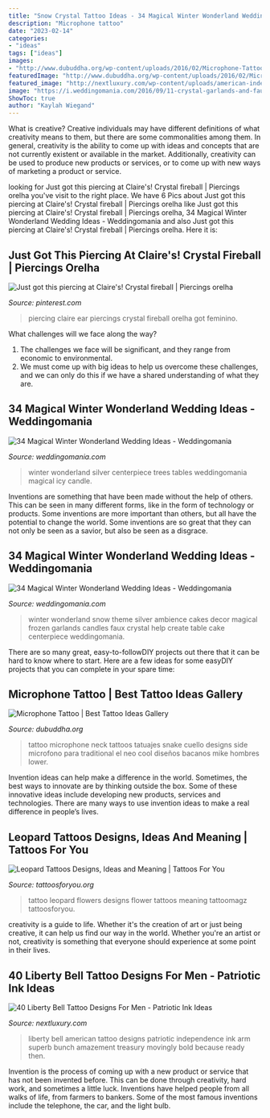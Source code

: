 ```yaml
---
title: "Snow Crystal Tattoo Ideas - 34 Magical Winter Wonderland Wedding Ideas"
description: "Microphone tattoo"
date: "2023-02-14"
categories:
- "ideas"
tags: ["ideas"]
images:
- "http://www.dubuddha.org/wp-content/uploads/2016/02/Microphone-Tattoo-by-Daniel-Fonseca.jpg"
featuredImage: "http://www.dubuddha.org/wp-content/uploads/2016/02/Microphone-Tattoo-by-Daniel-Fonseca.jpg"
featured_image: "http://nextluxury.com/wp-content/uploads/american-independence-liberty-bell-male-arm-tattos.jpg"
image: "https://i.weddingomania.com/2016/09/11-crystal-garlands-and-faux-snow-with-candles-will-help-you-to-create-an-ambience.jpg"
ShowToc: true
author: "Kaylah Wiegand"
---
```



What is creative?
Creative individuals may have different definitions of what creativity means to them, but there are some commonalities among them. In general, creativity is the ability to come up with ideas and concepts that are not currently existent or available in the market. Additionally, creativity can be used to produce new products or services, or to come up with new ways of marketing a product or service.

	

		
looking for Just got this piercing at Claire&#039;s! Crystal fireball | Piercings orelha you've visit to the right place. We have 6 Pics about Just got this piercing at Claire&#039;s! Crystal fireball | Piercings orelha like Just got this piercing at Claire&#039;s! Crystal fireball | Piercings orelha, 34 Magical Winter Wonderland Wedding Ideas - Weddingomania and also Just got this piercing at Claire&#039;s! Crystal fireball | Piercings orelha. Here it is:
		
    
## Just Got This Piercing At Claire&#039;s! Crystal Fireball | Piercings Orelha

<img loading=lazy src="https://i.pinimg.com/736x/d7/31/1d/d7311d4466e0f42f5de7cec86aded881--ear-piercing-piercing-ideas.jpg" onerror="this.onerror=null;this.src='https://tse3.mm.bing.net/th?id=OIP.JJZMFSv-IeDjEDKELy7-0wHaKv&amp;pid=15.1';" alt="Just got this piercing at Claire&#039;s! Crystal fireball | Piercings orelha">

_Source: pinterest.com_

>piercing claire ear piercings crystal fireball orelha got feminino. 

	

What challenges will we face along the way?
1. The challenges we face will be significant, and they range from economic to environmental. 
2. We must come up with big ideas to help us overcome these challenges, and we can only do this if we have a shared understanding of what they are.

    
## 34 Magical Winter Wonderland Wedding Ideas - Weddingomania

<img loading=lazy src="https://i.weddingomania.com/2016/09/17-silver-tables-with-wire-and-crystal-trees-and-white-flowers.jpg" onerror="this.onerror=null;this.src='https://tse2.mm.bing.net/th?id=OIP.a2YmEwL2Npq-GXu5wJEg1gHaLH&amp;pid=15.1';" alt="34 Magical Winter Wonderland Wedding Ideas - Weddingomania">

_Source: weddingomania.com_

>winter wonderland silver centerpiece trees tables weddingomania magical icy candle. 

	

Inventions are something that have been made without the help of others. This can be seen in many different forms, like in the form of technology or products. Some inventions are more important than others, but all have the potential to change the world. Some inventions are so great that they can not only be seen as a savior, but also be seen as a disgrace.

    
## 34 Magical Winter Wonderland Wedding Ideas - Weddingomania

<img loading=lazy src="https://i.weddingomania.com/2016/09/11-crystal-garlands-and-faux-snow-with-candles-will-help-you-to-create-an-ambience.jpg" onerror="this.onerror=null;this.src='https://tse1.mm.bing.net/th?id=OIP.skoa7baQfYLRsyCiK-6hbQHaLH&amp;pid=15.1';" alt="34 Magical Winter Wonderland Wedding Ideas - Weddingomania">

_Source: weddingomania.com_

>winter wonderland snow theme silver ambience cakes decor magical frozen garlands candles faux crystal help create table cake centerpiece weddingomania. 

	

There are so many great, easy-to-followDIY projects out there that it can be hard to know where to start. Here are a few ideas for some easyDIY projects that you can complete in your spare time: 

    
## Microphone Tattoo | Best Tattoo Ideas Gallery

<img loading=lazy src="http://www.dubuddha.org/wp-content/uploads/2016/02/Microphone-Tattoo-by-Daniel-Fonseca.jpg" onerror="this.onerror=null;this.src='https://tse1.mm.bing.net/th?id=OIP.aeGlkeRa_vW856u_6CSmrgHaHa&amp;pid=15.1';" alt="Microphone Tattoo | Best Tattoo Ideas Gallery">

_Source: dubuddha.org_

>tattoo microphone neck tattoos tatuajes snake cuello designs side microfono para traditional el neo cool diseños bacanos mike hombres lower. 

	

Invention ideas can help make a difference in the world. Sometimes, the best ways to innovate are by thinking outside the box. Some of these innovative ideas include developing new products, services and technologies. There are many ways to use invention ideas to make a real difference in people’s lives.

    
## Leopard Tattoos Designs, Ideas And Meaning | Tattoos For You

<img loading=lazy src="https://www.tattoosforyou.org/wp-content/uploads/2013/11/Leopard-Tattoo-Designs.jpg" onerror="this.onerror=null;this.src='https://tse1.mm.bing.net/th?id=OIP.sB5cHyUXSAUm-KMqXmT-3AHaGC&amp;pid=15.1';" alt="Leopard Tattoos Designs, Ideas and Meaning | Tattoos For You">

_Source: tattoosforyou.org_

>tattoo leopard flowers designs flower tattoos meaning tattoomagz tattoosforyou. 

	

creativity is a guide to life. Whether it's the creation of art or just being creative, it can help us find our way in the world. Whether you're an artist or not, creativity is something that everyone should experience at some point in their lives.

    
## 40 Liberty Bell Tattoo Designs For Men - Patriotic Ink Ideas

<img loading=lazy src="http://nextluxury.com/wp-content/uploads/american-independence-liberty-bell-male-arm-tattos.jpg" onerror="this.onerror=null;this.src='https://tse2.mm.bing.net/th?id=OIP.q-uyU5M-c7D7jB74URQcQwAAAA&amp;pid=15.1';" alt="40 Liberty Bell Tattoo Designs For Men - Patriotic Ink Ideas">

_Source: nextluxury.com_

>liberty bell american tattoo designs patriotic independence ink arm superb bunch amazement treasury movingly bold because ready then. 

	

Invention is the process of coming up with a new product or service that has not been invented before. This can be done through creativity, hard work, and sometimes a little luck. Inventions have helped people from all walks of life, from farmers to bankers. Some of the most famous inventions include the telephone, the car, and the light bulb.

